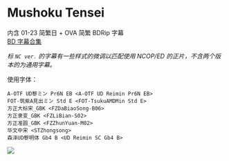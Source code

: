 # Mushoku Tensei

内含 01-23 简繁日 + OVA 简繁 BDRip 字幕  
[BD 字幕合集](https://github.com/Nekomoekissaten-SUB/Nekomoekissaten-MIR-Subs/releases/download/subtitle_pkg/Mushoku_Tensei_BD_Subs.7z)

*标 `NC ver.` 的字幕有一些样式的微调以匹配使用 NCOP/ED 的正片，不含两个版本的为通用字幕。*

使用字体：
```
A-OTF UD黎ミン Pr6N EB <A-OTF UD Reimin Pr6N EB>
FOT-筑紫A見出ミン Std E <FOT-TsukuAMDMin Std E>
方正大标宋_GBK <FZDaBiaoSong-B06>
方正隶变_GBK <FZLiBian-S02>
方正准圆_GBK <FZZhunYuan-M02>
华文中宋 <STZhongsong>
森泽UD黎明体 Gb4 B <UD Reimin SC Gb4 B>
```

![](https://nekomoe.pages.dev/images/2021-01/Mushoku.png)